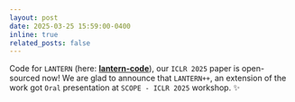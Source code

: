 ```yaml
---
layout: post
date: 2025-03-25 15:59:00-0400
inline: true
related_posts: false
---
```

Code for `LANTERN` (here: <a target="_blank" href="https://github.com/jadohu/LANTERN"><b>lantern-code</b></a>), our `ICLR 2025` paper is open-sourced now! We are glad to announce that `LANTERN++`, an extension of the work got `Oral` presentation at `SCOPE - ICLR 2025` workshop. :sparkles: